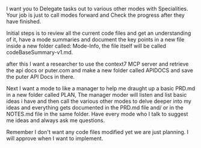 I want you to Delegate tasks out to various other modes with Specialities. Your job is just to call modes forward and Check the progress after they have finished.

Initial steps is to review all the current code files and get an understanding of it, have a mode summaries and document the key points in a new file inside a new folder called: Mode-Info, the file itself will be called codeBaseSummary-v1.md.

after this I want a researcher to use the context7 MCP server and retrieve the api docs or puter.com and make a new folder called APIDOCS and save the puter API Docs in there.

Next I want a mode to like a manager to help me draught up a basic PRD.md in a new folder called PLAN, The manager moder will listen and list basic ideas i have and then call the various other modes to delve deeper into my ideas and everything gets documented in the PRD.md file and/ or in the NOTES.md file in the same folder. Have every mode who I talk to suggest me ideas and always ask me questions.

Remember I don't want any code files modified yet we are just planning. I will approve when I want to implement.